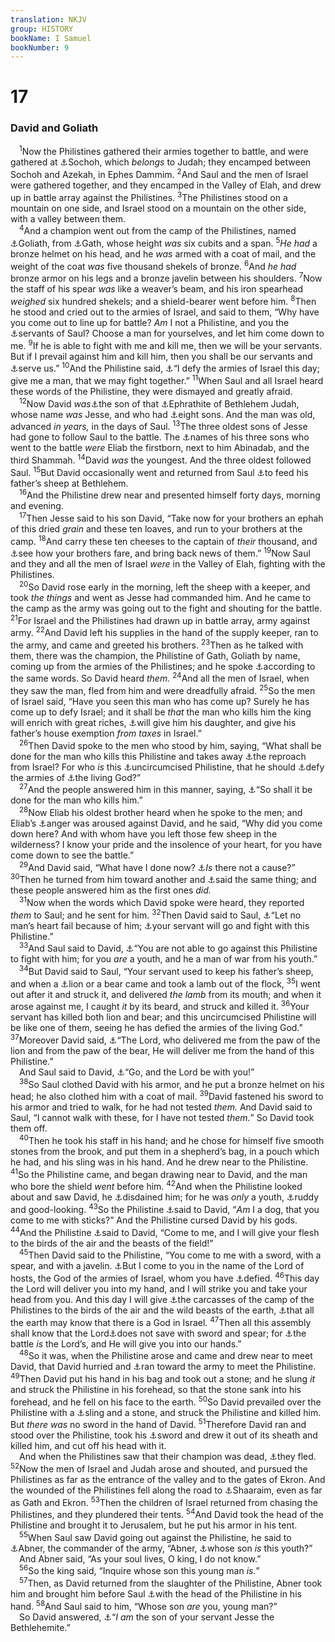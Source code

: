 ```yaml
---
translation: NKJV
group: HISTORY
bookName: I Samuel 
bookNumber: 9
---
```


<div class="title"><h1>17</h1><h3>David and Goliath</h3></div>
<span class="verse 1sa_17_1"> <sup>1</sup>Now the Philistines gathered their armies together to battle, and were gathered at <a data-toggle="tooltip" data-placement="bottom" title="Gen. 41:46; Prov. 22:29">⚓</a>Sochoh, which <i>belongs</i> to Judah; they encamped between Sochoh and Azekah, in Ephes Dammim. </span>
<span class="verse 1sa_17_2"><sup>2</sup>And Saul and the men of Israel were gathered together, and they encamped in the Valley of Elah, and drew up in battle array against the Philistines. </span>
<span class="verse 1sa_17_3"><sup>3</sup>The Philistines stood on a mountain on one side, and Israel stood on a mountain on the other side, with a valley between them.<br/></span>
<span class="verse 1sa_17_4"> <sup>4</sup>And a champion went out from the camp of the Philistines, named <a data-toggle="tooltip" data-placement="bottom" title="Josh. 15:35; 2 Chr. 28:18">⚓</a>Goliath, from <a data-toggle="tooltip" data-placement="bottom" title="2 Sam. 21:19">⚓</a>Gath, whose height <i>was</i> six cubits and a span. </span>
<span class="verse 1sa_17_5"><sup>5</sup><i>He</i> <i>had</i> a bronze helmet on his head, and he <i>was</i> armed with a coat of mail, and the weight of the coat <i>was</i> five thousand shekels of bronze. </span>
<span class="verse 1sa_17_6"><sup>6</sup>And <i>he</i> <i>had</i> bronze armor on his legs and a bronze javelin between his shoulders. </span>
<span class="verse 1sa_17_7"><sup>7</sup>Now the staff of his spear <i>was</i> like a weaver’s beam, and his iron spearhead <i>weighed</i> six hundred shekels; and a shield-bearer went before him. </span>
<span class="verse 1sa_17_8"><sup>8</sup>Then he stood and cried out to the armies of Israel, and said to them, “Why have you come out to line up for battle? <i>Am</i> I not a Philistine, and you the <a data-toggle="tooltip" data-placement="bottom" title="Josh. 11:21, 22">⚓</a>servants of Saul? Choose a man for yourselves, and let him come down to me. </span>
<span class="verse 1sa_17_9"><sup>9</sup>If he is able to fight with me and kill me, then we will be your servants. But if I prevail against him and kill him, then you shall be our servants and <a data-toggle="tooltip" data-placement="bottom" title="1 Sam. 8:17">⚓</a>serve us.” </span>
<span class="verse 1sa_17_10"><sup>10</sup>And the Philistine said, <a data-toggle="tooltip" data-placement="bottom" title="1 Sam. 11:1">⚓</a>“I defy the armies of Israel this day; give me a man, that we may fight together.” </span>
<span class="verse 1sa_17_11"><sup>11</sup>When Saul and all Israel heard these words of the Philistine, they were dismayed and greatly afraid.<br/></span>
<span class="verse 1sa_17_12"> <sup>12</sup>Now David <i>was</i><a data-toggle="tooltip" data-placement="bottom" title="1 Sam. 17:26, 36, 45; 2 Sam. 21:21">⚓</a>the son of that <a data-toggle="tooltip" data-placement="bottom" title="Ruth 4:22; 1 Sam. 16:1, 18; 17:58">⚓</a>Ephrathite of Bethlehem Judah, whose name <i>was</i> Jesse, and who had <a data-toggle="tooltip" data-placement="bottom" title="Gen. 35:19">⚓</a>eight sons. And the man was old, advanced <i>in</i> <i>years,</i> in the days of Saul. </span>
<span class="verse 1sa_17_13"><sup>13</sup>The three oldest sons of Jesse had gone to follow Saul to the battle. The <a data-toggle="tooltip" data-placement="bottom" title="1 Sam. 16:10, 11; 1 Chr. 2:13–15">⚓</a>names of his three sons who went to the battle <i>were</i> Eliab the firstborn, next to him Abinadab, and the third Shammah. </span>
<span class="verse 1sa_17_14"><sup>14</sup>David <i>was</i> the youngest. And the three oldest followed Saul. </span>
<span class="verse 1sa_17_15"><sup>15</sup>But David occasionally went and returned from Saul <a data-toggle="tooltip" data-placement="bottom" title="1 Sam. 16:6, 8, 9; 1 Chr. 2:13">⚓</a>to feed his father’s sheep at Bethlehem.<br/></span>
<span class="verse 1sa_17_16"> <sup>16</sup>And the Philistine drew near and presented himself forty days, morning and evening.<br/></span>
<span class="verse 1sa_17_17"> <sup>17</sup>Then Jesse said to his son David, “Take now for your brothers an ephah of this dried <i>grain</i> and these ten loaves, and run to your brothers at the camp. </span>
<span class="verse 1sa_17_18"><sup>18</sup>And carry these ten cheeses to the captain of <i>their</i> thousand, and <a data-toggle="tooltip" data-placement="bottom" title="1 Sam. 16:11, 19; 2 Sam. 7:8">⚓</a>see how your brothers fare, and bring back news of them.” </span>
<span class="verse 1sa_17_19"><sup>19</sup>Now Saul and they and all the men of Israel <i>were</i> in the Valley of Elah, fighting with the Philistines.<br/></span>
<span class="verse 1sa_17_20"> <sup>20</sup>So David rose early in the morning, left the sheep with a keeper, and took <i>the</i> <i>things</i> and went as Jesse had commanded him. And he came to the camp as the army was going out to the fight and shouting for the battle. </span>
<span class="verse 1sa_17_21"><sup>21</sup>For Israel and the Philistines had drawn up in battle array, army against army. </span>
<span class="verse 1sa_17_22"><sup>22</sup>And David left his supplies in the hand of the supply keeper, ran to the army, and came and greeted his brothers. </span>
<span class="verse 1sa_17_23"><sup>23</sup>Then as he talked with them, there was the champion, the Philistine of Gath, Goliath by name, coming up from the armies of the Philistines; and he spoke <a data-toggle="tooltip" data-placement="bottom" title="Gen. 37:13, 14">⚓</a>according to the same words. So David heard <i>them.</i></span>
<span class="verse 1sa_17_24"><sup>24</sup>And all the men of Israel, when they saw the man, fled from him and were dreadfully afraid. </span>
<span class="verse 1sa_17_25"><sup>25</sup>So the men of Israel said, “Have you seen this man who has come up? Surely he has come up to defy Israel; and it shall be <i>that</i> the man who kills him the king will enrich with great riches, <a data-toggle="tooltip" data-placement="bottom" title="1 Sam. 17:8–10">⚓</a>will give him his daughter, and give his father’s house exemption <i>from</i> <i>taxes</i> in Israel.”<br/></span>
<span class="verse 1sa_17_26"> <sup>26</sup>Then David spoke to the men who stood by him, saying, “What shall be done for the man who kills this Philistine and takes away <a data-toggle="tooltip" data-placement="bottom" title="Josh. 15:16">⚓</a>the reproach from Israel? For who <i>is</i> this <a data-toggle="tooltip" data-placement="bottom" title="1 Sam. 11:2">⚓</a>uncircumcised Philistine, that he should <a data-toggle="tooltip" data-placement="bottom" title="1 Sam. 14:6; 17:36; Jer. 9:25, 26">⚓</a>defy the armies of <a data-toggle="tooltip" data-placement="bottom" title="1 Sam. 17:10">⚓</a>the living God?”<br/></span>
<span class="verse 1sa_17_27"> <sup>27</sup>And the people answered him in this manner, saying, <a data-toggle="tooltip" data-placement="bottom" title="Deut. 5:26; 2 Kin. 19:4; Jer. 10:10">⚓</a>“So shall it be done for the man who kills him.”<br/></span>
<span class="verse 1sa_17_28"> <sup>28</sup>Now Eliab his oldest brother heard when he spoke to the men; and Eliab’s <a data-toggle="tooltip" data-placement="bottom" title="1 Sam. 17:25">⚓</a>anger was aroused against David, and he said, “Why did you come down here? And with whom have you left those few sheep in the wilderness? I know your pride and the insolence of your heart, for you have come down to see the battle.”<br/></span>
<span class="verse 1sa_17_29"> <sup>29</sup>And David said, “What have I done now? <a data-toggle="tooltip" data-placement="bottom" title="Gen. 37:4, 8–36; (Prov. 18:19; Matt. 10:36)">⚓</a><i>Is</i> there not a cause?” </span>
<span class="verse 1sa_17_30"><sup>30</sup>Then he turned from him toward another and <a data-toggle="tooltip" data-placement="bottom" title="1 Sam. 17:17">⚓</a>said the same thing; and these people answered him as the first ones <i>did.</i><br/></span>
<span class="verse 1sa_17_31"> <sup>31</sup>Now when the words which David spoke were heard, they reported <i>them</i> to Saul; and he sent for him. </span>
<span class="verse 1sa_17_32"><sup>32</sup>Then David said to Saul, <a data-toggle="tooltip" data-placement="bottom" title="1 Sam. 17:26, 27">⚓</a>“Let no man’s heart fail because of him; <a data-toggle="tooltip" data-placement="bottom" title="Deut. 20:1–4">⚓</a>your servant will go and fight with this Philistine.”<br/></span>
<span class="verse 1sa_17_33"> <sup>33</sup>And Saul said to David, <a data-toggle="tooltip" data-placement="bottom" title="1 Sam. 16:18">⚓</a>“You are not able to go against this Philistine to fight with him; for you <i>are</i> a youth, and he a man of war from his youth.”<br/></span>
<span class="verse 1sa_17_34"> <sup>34</sup>But David said to Saul, “Your servant used to keep his father’s sheep, and when a <a data-toggle="tooltip" data-placement="bottom" title="Num. 13:31; Deut. 9:2">⚓</a>lion or a bear came and took a lamb out of the flock, </span>
<span class="verse 1sa_17_35"><sup>35</sup>I went out after it and struck it, and delivered <i>the</i> <i>lamb</i> from its mouth; and when it arose against me, I caught <i>it</i> by its beard, and struck and killed it. </span>
<span class="verse 1sa_17_36"><sup>36</sup>Your servant has killed both lion and bear; and this uncircumcised Philistine will be like one of them, seeing he has defied the armies of the living God.” </span>
<span class="verse 1sa_17_37"><sup>37</sup>Moreover David said, <a data-toggle="tooltip" data-placement="bottom" title="Judg. 14:5">⚓</a>“The Lord, who delivered me from the paw of the lion and from the paw of the bear, He will deliver me from the hand of this Philistine.”<br/> And Saul said to David, <a data-toggle="tooltip" data-placement="bottom" title="(2 Cor. 1:10; 2 Tim. 4:17, 18)">⚓</a>“Go, and the Lord be with you!”<br/></span>
<span class="verse 1sa_17_38"> <sup>38</sup>So Saul clothed David with his armor, and he put a bronze helmet on his head; he also clothed him with a coat of mail. </span>
<span class="verse 1sa_17_39"><sup>39</sup>David fastened his sword to his armor and tried to walk, for he had not tested <i>them.</i> And David said to Saul, “I cannot walk with these, for I have not tested <i>them.</i>” So David took them off.<br/></span>
<span class="verse 1sa_17_40"> <sup>40</sup>Then he took his staff in his hand; and he chose for himself five smooth stones from the brook, and put them in a shepherd’s bag, in a pouch which he had, and his sling was in his hand. And he drew near to the Philistine. </span>
<span class="verse 1sa_17_41"><sup>41</sup>So the Philistine came, and began drawing near to David, and the man who bore the shield <i>went</i> before him. </span>
<span class="verse 1sa_17_42"><sup>42</sup>And when the Philistine looked about and saw David, he <a data-toggle="tooltip" data-placement="bottom" title="1 Sam. 20:13; 1 Chr. 22:11, 16">⚓</a>disdained him; for he was <i>only</i> a youth, <a data-toggle="tooltip" data-placement="bottom" title="(Ps. 123:4; Prov. 16:18; 1 Cor. 1:27, 28)">⚓</a>ruddy and good-looking. </span>
<span class="verse 1sa_17_43"><sup>43</sup>So the Philistine <a data-toggle="tooltip" data-placement="bottom" title="1 Sam. 16:12">⚓</a>said to David, “<i>Am</i> I a dog, that you come to me with sticks?” And the Philistine cursed David by his gods. </span>
<span class="verse 1sa_17_44"><sup>44</sup>And the Philistine <a data-toggle="tooltip" data-placement="bottom" title="1 Sam. 24:14; 2 Sam. 3:8; 9:8; 16:9; 2 Kin. 8:13">⚓</a>said to David, “Come to me, and I will give your flesh to the birds of the air and the beasts of the field!”<br/></span>
<span class="verse 1sa_17_45"> <sup>45</sup>Then David said to the Philistine, “You come to me with a sword, with a spear, and with a javelin. <a data-toggle="tooltip" data-placement="bottom" title="1 Sam. 17:46; 1 Kin. 20:10, 11">⚓</a>But I come to you in the name of the Lord of hosts, the God of the armies of Israel, whom you have <a data-toggle="tooltip" data-placement="bottom" title="2 Sam. 22:33, 35; 2 Chr. 32:8; Ps. 124:8; (2 Cor. 10:4); Heb. 11:33, 34">⚓</a>defied. </span>
<span class="verse 1sa_17_46"><sup>46</sup>This day the Lord will deliver you into my hand, and I will strike you and take your head from you. And this day I will give <a data-toggle="tooltip" data-placement="bottom" title="1 Sam. 17:10">⚓</a>the carcasses of the camp of the Philistines to the birds of the air and the wild beasts of the earth, <a data-toggle="tooltip" data-placement="bottom" title="Deut. 28:26">⚓</a>that all the earth may know that there is a God in Israel. </span>
<span class="verse 1sa_17_47"><sup>47</sup>Then all this assembly shall know that the Lord<a data-toggle="tooltip" data-placement="bottom" title="Josh. 4:24; 1 Kin. 8:43; 18:36; 2 Kin. 19:19; Is. 52:10">⚓</a>does not save with sword and spear; for <a data-toggle="tooltip" data-placement="bottom" title="1 Sam. 14:6; 2 Chr. 14:11; 20:15; Ps. 44:6; Hos. 1:7; Zech. 4:6">⚓</a>the battle <i>is</i> the Lord’s, and He will give you into our hands.”<br/></span>
<span class="verse 1sa_17_48"> <sup>48</sup>So it was, when the Philistine arose and came and drew near to meet David, that David hurried and <a data-toggle="tooltip" data-placement="bottom" title="2 Chr. 20:15">⚓</a>ran toward the army to meet the Philistine. </span>
<span class="verse 1sa_17_49"><sup>49</sup>Then David put his hand in his bag and took out a stone; and he slung <i>it</i> and struck the Philistine in his forehead, so that the stone sank into his forehead, and he fell on his face to the earth. </span>
<span class="verse 1sa_17_50"><sup>50</sup>So David prevailed over the Philistine with a <a data-toggle="tooltip" data-placement="bottom" title="Ps. 27:3">⚓</a>sling and a stone, and struck the Philistine and killed him. But <i>there</i> <i>was</i> no sword in the hand of David. </span>
<span class="verse 1sa_17_51"><sup>51</sup>Therefore David ran and stood over the Philistine, took his <a data-toggle="tooltip" data-placement="bottom" title="Judg. 3:31; 15:15; 20:16">⚓</a>sword and drew it out of its sheath and killed him, and cut off his head with it.<br/> And when the Philistines saw that their champion was dead, <a data-toggle="tooltip" data-placement="bottom" title="1 Sam. 21:9; 2 Sam. 23:21">⚓</a>they fled. </span>
<span class="verse 1sa_17_52"><sup>52</sup>Now the men of Israel and Judah arose and shouted, and pursued the Philistines as far as the entrance of the valley and to the gates of Ekron. And the wounded of the Philistines fell along the road to <a data-toggle="tooltip" data-placement="bottom" title="Heb. 11:34">⚓</a>Shaaraim, even as far as Gath and Ekron. </span>
<span class="verse 1sa_17_53"><sup>53</sup>Then the children of Israel returned from chasing the Philistines, and they plundered their tents. </span>
<span class="verse 1sa_17_54"><sup>54</sup>And David took the head of the Philistine and brought it to Jerusalem, but he put his armor in his tent.<br/></span>
<span class="verse 1sa_17_55"> <sup>55</sup>When Saul saw David going out against the Philistine, he said to <a data-toggle="tooltip" data-placement="bottom" title="Josh. 15:36">⚓</a>Abner, the commander of the army, “Abner, <a data-toggle="tooltip" data-placement="bottom" title="1 Sam. 14:50">⚓</a>whose son <i>is</i> this youth?”<br/> And Abner said, “As your soul lives, O king, I do not know.”<br/></span>
<span class="verse 1sa_17_56"> <sup>56</sup>So the king said, “Inquire whose son this young man <i>is.</i>”<br/></span>
<span class="verse 1sa_17_57"> <sup>57</sup>Then, as David returned from the slaughter of the Philistine, Abner took him and brought him before Saul <a data-toggle="tooltip" data-placement="bottom" title="1 Sam. 16:21, 22">⚓</a>with the head of the Philistine in his hand. </span>
<span class="verse 1sa_17_58"><sup>58</sup>And Saul said to him, “Whose son <i>are</i> you, young man?”<br/> So David answered, <a data-toggle="tooltip" data-placement="bottom" title="1 Sam. 17:54">⚓</a>“<i>I</i> <i>am</i> the son of your servant Jesse the Bethlehemite.”<br/></span>
